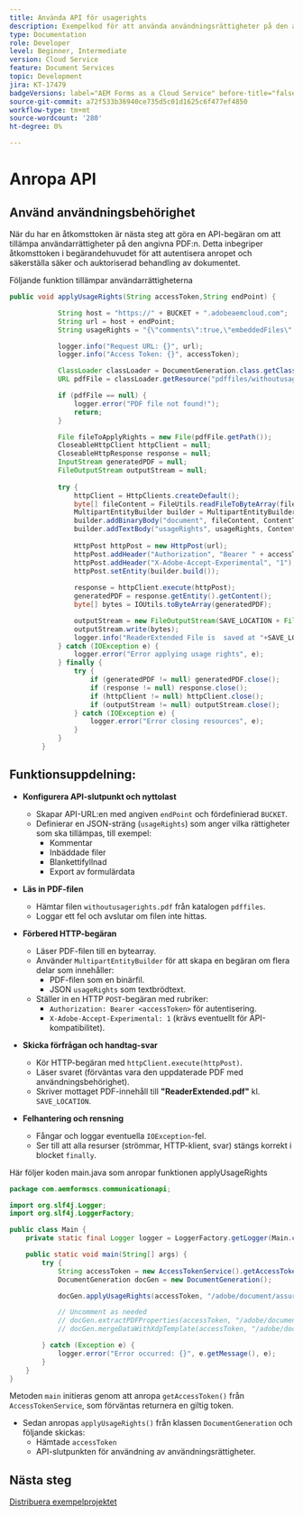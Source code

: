```yaml
---
title: Använda API för usagerights
description: Exempelkod för att använda användningsrättigheter på den angivna PDF
type: Documentation
role: Developer
level: Beginner, Intermediate
version: Cloud Service
feature: Document Services
topic: Development
jira: KT-17479
badgeVersions: label="AEM Forms as a Cloud Service" before-title="false"
source-git-commit: a72f533b36940ce735d5c01d1625c6f477ef4850
workflow-type: tm+mt
source-wordcount: '280'
ht-degree: 0%

---
```


# Anropa API

## Använd användningsbehörighet

När du har en åtkomsttoken är nästa steg att göra en API-begäran om att tillämpa användarrättigheter på den angivna PDF:n. Detta inbegriper åtkomsttoken i begärandehuvudet för att autentisera anropet och säkerställa säker och auktoriserad behandling av dokumentet.

Följande funktion tillämpar användarrättigheterna

```java
public void applyUsageRights(String accessToken,String endPoint) {

            String host = "https://" + BUCKET + ".adobeaemcloud.com";
            String url = host + endPoint;
            String usageRights = "{\"comments\":true,\"embeddedFiles\":true,\"formFillIn\":true,\"formDataExport\":true}";

            logger.info("Request URL: {}", url);
            logger.info("Access Token: {}", accessToken);

            ClassLoader classLoader = DocumentGeneration.class.getClassLoader();
            URL pdfFile = classLoader.getResource("pdffiles/withoutusagerights.pdf");

            if (pdfFile == null) {
                logger.error("PDF file not found!");
                return;
            }

            File fileToApplyRights = new File(pdfFile.getPath());
            CloseableHttpClient httpClient = null;
            CloseableHttpResponse response = null;
            InputStream generatedPDF = null;
            FileOutputStream outputStream = null;
            
            try {
                httpClient = HttpClients.createDefault();
                byte[] fileContent = FileUtils.readFileToByteArray(fileToApplyRights);
                MultipartEntityBuilder builder = MultipartEntityBuilder.create();
                builder.addBinaryBody("document", fileContent, ContentType.create("application/pdf"),fileToApplyRights.getName());
                builder.addTextBody("usageRights", usageRights, ContentType.APPLICATION_JSON);
                
                HttpPost httpPost = new HttpPost(url);
                httpPost.addHeader("Authorization", "Bearer " + accessToken);
                httpPost.addHeader("X-Adobe-Accept-Experimental", "1");
                httpPost.setEntity(builder.build());
                
                response = httpClient.execute(httpPost);
                generatedPDF = response.getEntity().getContent();
                byte[] bytes = IOUtils.toByteArray(generatedPDF);

                outputStream = new FileOutputStream(SAVE_LOCATION + File.separator + "ReaderExtended.pdf");
                outputStream.write(bytes);
                logger.info("ReaderExtended File is  saved at "+SAVE_LOCATION);
            } catch (IOException e) {
                logger.error("Error applying usage rights", e);
            } finally {
                try {
                    if (generatedPDF != null) generatedPDF.close();
                    if (response != null) response.close();
                    if (httpClient != null) httpClient.close();
                    if (outputStream != null) outputStream.close();
                } catch (IOException e) {
                    logger.error("Error closing resources", e);
                }
            }
        }
```

## Funktionsuppdelning:



* **Konfigurera API-slutpunkt och nyttolast**
   * Skapar API-URL:en med angiven `endPoint` och fördefinierad `BUCKET`.
   * Definierar en JSON-sträng (`usageRights`) som anger vilka rättigheter som ska tillämpas, till exempel:
      * Kommentar
      * Inbäddade filer
      * Blankettifyllnad
      * Export av formulärdata

* **Läs in PDF-filen**
   * Hämtar filen `withoutusagerights.pdf` från katalogen `pdffiles`.
   * Loggar ett fel och avslutar om filen inte hittas.

* **Förbered HTTP-begäran**
   * Läser PDF-filen till en bytearray.
   * Använder `MultipartEntityBuilder` för att skapa en begäran om flera delar som innehåller:
      * PDF-filen som en binärfil.
      * JSON `usageRights` som textbrödtext.
   * Ställer in en HTTP `POST`-begäran med rubriker:
      * `Authorization: Bearer <accessToken>` för autentisering.
      * `X-Adobe-Accept-Experimental: 1` (krävs eventuellt för API-kompatibilitet).

* **Skicka förfrågan och handtag-svar**
   * Kör HTTP-begäran med `httpClient.execute(httpPost)`.
   * Läser svaret (förväntas vara den uppdaterade PDF med användningsbehörighet).
   * Skriver mottaget PDF-innehåll till **&quot;ReaderExtended.pdf&quot;** kl. `SAVE_LOCATION`.

* **Felhantering och rensning**
   * Fångar och loggar eventuella `IOException`-fel.
   * Ser till att alla resurser (strömmar, HTTP-klient, svar) stängs korrekt i blocket `finally`.

Här följer koden main.java som anropar funktionen applyUsageRights

```java
package com.aemformscs.communicationapi;

import org.slf4j.Logger;
import org.slf4j.LoggerFactory;

public class Main {
    private static final Logger logger = LoggerFactory.getLogger(Main.class);

    public static void main(String[] args) {
        try {
            String accessToken = new AccessTokenService().getAccessToken();
            DocumentGeneration docGen = new DocumentGeneration();

            docGen.applyUsageRights(accessToken, "/adobe/document/assure/usagerights");

            // Uncomment as needed
            // docGen.extractPDFProperties(accessToken, "/adobe/document/extract/pdfproperties");
            // docGen.mergeDataWithXdpTemplate(accessToken, "/adobe/document/generate/pdfform");

        } catch (Exception e) {
            logger.error("Error occurred: {}", e.getMessage(), e);
        }
    }
}
```

Metoden `main` initieras genom att anropa `getAccessToken()` från `AccessTokenService`, som förväntas returnera en giltig token.

* Sedan anropas `applyUsageRights()` från klassen `DocumentGeneration` och följande skickas:
   * Hämtade `accessToken`
   * API-slutpunkten för användning av användningsrättigheter.


## Nästa steg

[Distribuera exempelprojektet](sample-project.md)
